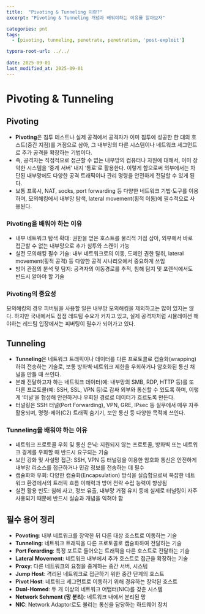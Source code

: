 ```yaml
---
title:  "Pivoting & Tunneling 이란?"
excerpt: "Pivoting & Tunneling 개념과 배워야하는 이유를 알아보자"

categories: pnt
tags:
  - [pivoting, tunneling, penetrate, penetration, 'post-exploit']

typora-root-url: ../../
 
date: 2025-09-01
last_modified_at: 2025-09-01
---
```

# Pivoting & Tunneling 
## Pivoting
- **Pivoting**은 침투 테스트나 실제 공격에서 공격자가 이미 침투에 성공한 한 대의 호스트(중간 지점)를 거점으로 삼아, 그 내부망의 다른 시스템이나 네트워크 세그먼트로 추가 공격을 확장하는 기법이다.
- 즉, 공격자는 직접적으로 접근할 수 없는 내부망의 컴퓨터나 자원에 대해서, 이미 장악한 시스템을 ‘중계 서버’ 내지 ‘통로’로 활용한다. 이렇게 함으로써 외부에서는 차단된 내부망에도 다양한 공격 트래픽이나 관리 명령을 안전하게 전달할 수 있게 된다.
- 보통 프록시, NAT, socks, port forwarding 등 다양한 네트워크 기법·도구를 이용하며, 모의해킹에서 내부망 탐색, lateral movement(횡적 이동)에 필수적으로 사용된다.

### Pivoting을 배워야 하는 이유
- 내부 네트워크 탐색 확대: 권한을 얻은 호스트를 물리적 거점 삼아, 외부에서 바로 접근할 수 없는 내부망으로 추가 침투와 스캔이 가능
- 실전 모의해킹 필수 기술: 내부 네트워크로의 이동, 도메인 권한 탈취, lateral movement(횡적 공격) 등 다양한 공격 시나리오에서 중요하게 쓰임
- 방어 관점의 분석 및 탐지: 공격자의 이동경로를 추적, 침해 탐지 및 포렌식에서도 반드시 알아야 할 기술

### Pivoting의 중요성
모의해킹의 경우 피버팅을 사용할 일은 내부망 모의해킹을 제외하고는 많이 있지는 않다. 하지만 국내에서도 점점 레드팀 수요가 커지고 있고, 실제 공격자처럼 시뮬레이션 해야하는 레드팀 입장에서는 피버팅이 필수가 되어가고 있다. 


## Tunneling 
- **Tunneling**은 네트워크 트래픽이나 데이터를 다른 프로토콜로 캡슐화(wrapping)하여 전송하는 기술로, 보통 방화벽·네트워크 제한을 우회하거나 암호화된 통신 채널을 만들 때 쓰인다.
- 본래 전달하고자 하는 네트워크 데이터(예: 내부망의 SMB, RDP, HTTP 등)를 또 다른 프로토콜(예: SSH, SSL, VPN 등)로 감싸 외부와 통신할 수 있도록 하며, 이렇게 ‘터널’을 형성해 안전하거나 우회된 경로로 데이터가 흐르도록 만든다.
- 터널링은 SSH 터널(Port Forwarding), VPN, GRE, IPsec 등 실무에서 매우 자주 활용되며, 명령-제어(C2) 트래픽 숨기기, 보안 통신 등 다양한 목적에 쓰인다.

### Tunneling을 배워야 하는 이유
- 네트워크 프로토콜 우회 및 통신 은닉: 지원되지 않는 프로토콜, 방화벽 또는 네트워크 경계를 우회할 때 반드시 요구되는 기술
- 보안 강화 및 사설망 접근: SSH, VPN 등 터널링을 이용한 암호화 통신은 안전하게 내부망 리소스를 접근하거나 민감 정보를 전송하는 데 필수
- 캡슐화와 우회: 다양한 캡슐화(Encapsulation) 방식을 실습함으로써 복잡한 네트워크 환경에서의 트래픽 흐름 이해력과 방어 전략 수립 능력이 향상됨
- 실전 활용 빈도: 침해 사고, 정보 유출, 내부망 거점 유지 등에 실제로 터널링이 자주 사용되기 때문에 반드시 실습과 개념을 익혀야 함


## 필수 용어 정리
- **Povoting**: 내부 네트워크를 장악한 뒤 다른 대상 호스트로 이동하는 기술
- **Tunneling**: 네트워크 트래픽을 다른 프로토콜로 캡슐화하여 전달하는 기술
- **Port Forarding**: 특정 포트로 들어오는 트래픽을 다른 호스트로 전달하는 기술
- **Lateral Movement**: 네트워크 내부에서 추가 호스트로 접근을 확장하는 기술
- **Proxy**: 다른 네트워크의 요청을 중계하는 중간 서버, 시스템
- **Jump Host**: 격리된 네트워크로 접근하기 위한 중간 단계의 호스트
- **Pivot Host**: 네트워크 세그먼트로 이동하기 위해 경유하는 장악된 호스트
- **Dual-Homed**: 두 개 이상의 네트워크 어탭터(NIC)를 갖춘 시스템
- **Network Sehment (망 분리)**: 네트워크 내에서 분리된 망
- **NIC**: Network Adaptor로도 불리는 통신을 담당하는 하드웨어 장치
  